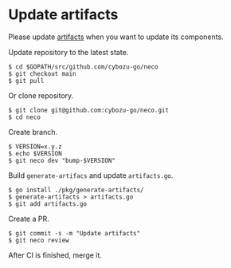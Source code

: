 Update artifacts
================

Please update [artifacts](../artifacts.go) when you want to update its components.

Update repository to the latest state.

```console
$ cd $GOPATH/src/github.com/cybozu-go/neco
$ git checkout main
$ git pull
```
 
Or clone repository.

```console
$ git clone git@github.com:cybozu-go/neco.git
$ cd neco
```

Create branch.

```console
$ VERSION=x.y.z
$ echo $VERSION
$ git neco dev "bump-$VERSION"
```

Build `generate-artifacs` and update `artifacts.go`.

```console
$ go install ./pkg/generate-artifacts/
$ generate-artifacts > artifacts.go
$ git add artifacts.go
```

Create a PR.

```console
$ git commit -s -m "Update artifacts"
$ git neco review
```

After CI is finished, merge it.
